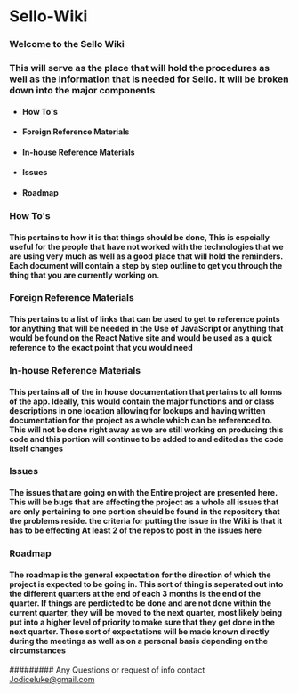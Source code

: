 # Sello-Wiki
### Welcome to the Sello Wiki
### This will serve as the place that will hold the procedures as well as the information that is needed for Sello. It will be broken down into the major components
- #### How To's
- #### Foreign Reference Materials
- #### In-house Reference Materials
- #### Issues
- #### Roadmap

### How To's
#### This pertains to how it is that things should be done, This is espcially useful for the people that have not worked with the technologies that we are using very much as well as a good place that will hold the reminders. Each document will contain a step by step outline to get you through the thing that you are currently working on. 

### Foreign Reference Materials
#### This pertains to a list of links that can be used to get to reference points for anything that will be needed in the Use of JavaScript or anything that would be found on the React Native site and would be used as a quick reference to the exact point that you would need

### In-house Reference Materials
#### This pertains all of the in house documentation that pertains to all forms of the app. Ideally, this would contain the major functions and or class descriptions in one location allowing for lookups and having written documentation for the project as a whole which can be referenced to. **This will not be done right away as we are still working on producing this code and this portion will continue to be added to and edited as the code itself changes**

### Issues
#### The issues that are going on with the **Entire** project are presented here. This will be bugs that are affecting the project as a whole all issues that are only pertaining to one portion should be found in the repository that the problems reside. the criteria for putting the issue in the Wiki is that it has to be effecting **At least 2 of the repos** to post in the issues here

### Roadmap
#### The roadmap is the general expectation for the direction of which the project is expected to be going in. This sort of thing is seperated out into the different quarters at the end of each 3 months is the end of the quarter. If things are perdicted to be done and are not done within the current quarter, they will be moved to the next quarter, most likely being put into a higher level of priority to make sure that they get done in the next quarter. These sort of expectations will be made known directly during the meetings as well as on a personal basis depending on the circumstances

######### Any Questions or request of info contact Jodiceluke@gmail.com
